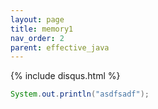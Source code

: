 ```yaml
---
layout: page
title: memory1
nav_order: 2
parent: effective_java
---
```

{% include disqus.html %}


```java
System.out.println("asdfsadf");
```

